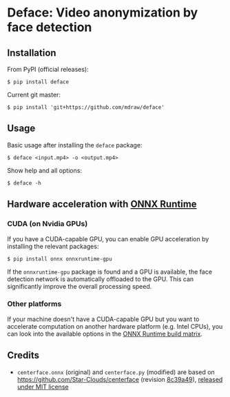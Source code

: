# Deface: Video anonymization by face detection

## Installation

From PyPI (official releases):

    $ pip install deface

Current git master:

    $ pip install 'git+https://github.com/mdraw/deface'

## Usage

Basic usage after installing the `deface` package:

    $ deface <input.mp4> -o <output.mp4>

Show help and all options:

    $ deface -h


## Hardware acceleration with [ONNX Runtime](https://microsoft.github.io/onnxruntime/)

### CUDA (on Nvidia GPUs)

If you have a CUDA-capable GPU, you can enable GPU acceleration by installing the relevant packages:

    $ pip install onnx onnxruntime-gpu

If the `onnxruntime-gpu` package is found and a GPU is available, the face detection network is automatically offloaded to the GPU.
This can significantly improve the overall processing speed.

### Other platforms

If your machine doesn't have a CUDA-capable GPU but you want to accelerate computation on another hardware platform (e.g. Intel CPUs), you can look into the available options in the [ONNX Runtime build matrix](https://microsoft.github.io/onnxruntime/).


## Credits

- `centerface.onnx` (original) and `centerface.py` (modified) are based on https://github.com/Star-Clouds/centerface (revision [8c39a49](https://github.com/Star-Clouds/CenterFace/tree/8c39a497afb78fb2c064eb84bf010c273bb7d3ce)),
  [released under MIT license](https://github.com/Star-Clouds/CenterFace/blob/36afed/LICENSE)
